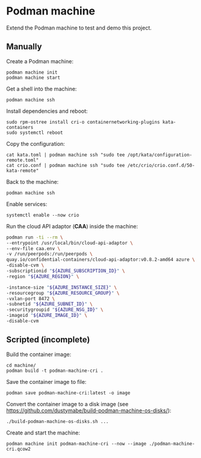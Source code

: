 # Podman machine

Extend the Podman machine to test and demo this project.

## Manually

Create a Podman machine:
```
podman machine init
podman machine start
```

Get a shell into the machine:
```
podman machine ssh
```

Install dependencies and reboot:
```
sudo rpm-ostree install cri-o containernetworking-plugins kata-containers
sudo systemctl reboot
```

Copy the configuration:
```
cat kata.toml | podman machine ssh "sudo tee /opt/kata/configuration-remote.toml"
cat crio.conf | podman machine ssh "sudo tee /etc/crio/crio.conf.d/50-kata-remote"
```

Back to the machine:
```
podman machine ssh
```

Enable services:
```
systemctl enable --now crio
```

Run the cloud API adaptor (**CAA**) inside the machine:
```sh
podman run -ti --rm \
--entrypoint /usr/local/bin/cloud-api-adaptor \
--env-file caa.env \
-v /run/peerpods:/run/peerpods \
quay.io/confidential-containers/cloud-api-adaptor:v0.8.2-amd64 azure \
-disable-cvm \
-subscriptionid "${AZURE_SUBSCRIPTION_ID}" \
-region "${AZURE_REGION}" \

-instance-size "${AZURE_INSTANCE_SIZE}" \
-resourcegroup "${AZURE_RESOURCE_GROUP}" \
-vxlan-port 8472 \
-subnetid "${AZURE_SUBNET_ID}" \
-securitygroupid "${AZURE_NSG_ID}" \
-imageid "${AZURE_IMAGE_ID}" \
-disable-cvm
```

## Scripted (incomplete)

Build the container image:
```
cd machine/
podman build -t podman-machine-cri .
```

Save the container image to file:
```
podman save podman-machine-cri:latest -o image
```

Convert the container image to a disk image (see https://github.com/dustymabe/build-podman-machine-os-disks/):
```
./build-podman-machine-os-disks.sh ...
```

Create and start the machine:
```
podman machine init podman-machine-cri --now --image ./podman-machine-cri.qcow2
```
